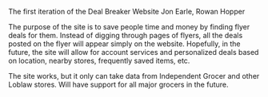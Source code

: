 The first iteration of the Deal Breaker Website
Jon Earle, Rowan Hopper

The purpose of the site is to save people time and money by finding flyer deals for them. Instead of digging through pages of flyers, all the deals posted on the flyer will appear simply on the website. Hopefully, in the future, the site will allow for account services and personalized deals based on location, nearby stores, frequently saved items, etc. 

The site works, but it only can take data from Independent Grocer and other Loblaw stores. Will have support for all major grocers in the future.
